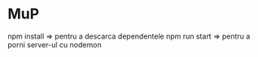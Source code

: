 # MuP
npm install => pentru a descarca dependentele
npm run start => pentru a porni server-ul cu nodemon
